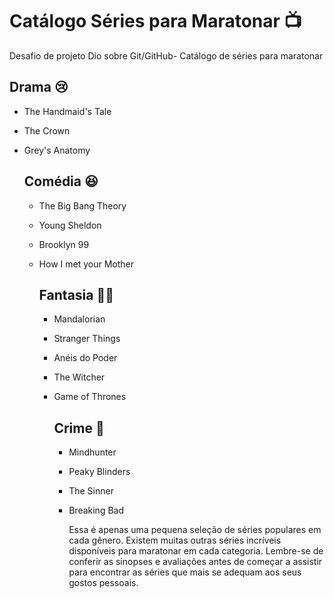# Catálogo Séries para Maratonar :tv:
Desafio de projeto Dio sobre Git/GitHub- Catálogo de séries para maratonar

## Drama :cry:

- The Handmaid's Tale

- The Crown

- Grey's Anatomy

  ## Comédia :laughing:

  - The Big Bang Theory

  - Young Sheldon

  - Brooklyn 99

  - How I met your Mother

    ## Fantasia :bride_with_veil:

    - Mandalorian

    - Stranger Things

    - Anéis do Poder

    - The Witcher

    - Game of Thrones

      ## Crime :knife:

      - Mindhunter

      - Peaky Blinders

      - The Sinner

      - Breaking Bad

        

        Essa é apenas uma pequena seleção de séries populares em cada gênero. Existem muitas outras séries incríveis disponíveis para maratonar em cada categoria. Lembre-se de conferir as sinopses e avaliações antes de começar a assistir para encontrar as séries que mais se adequam aos seus gostos pessoais.

      

    

  
